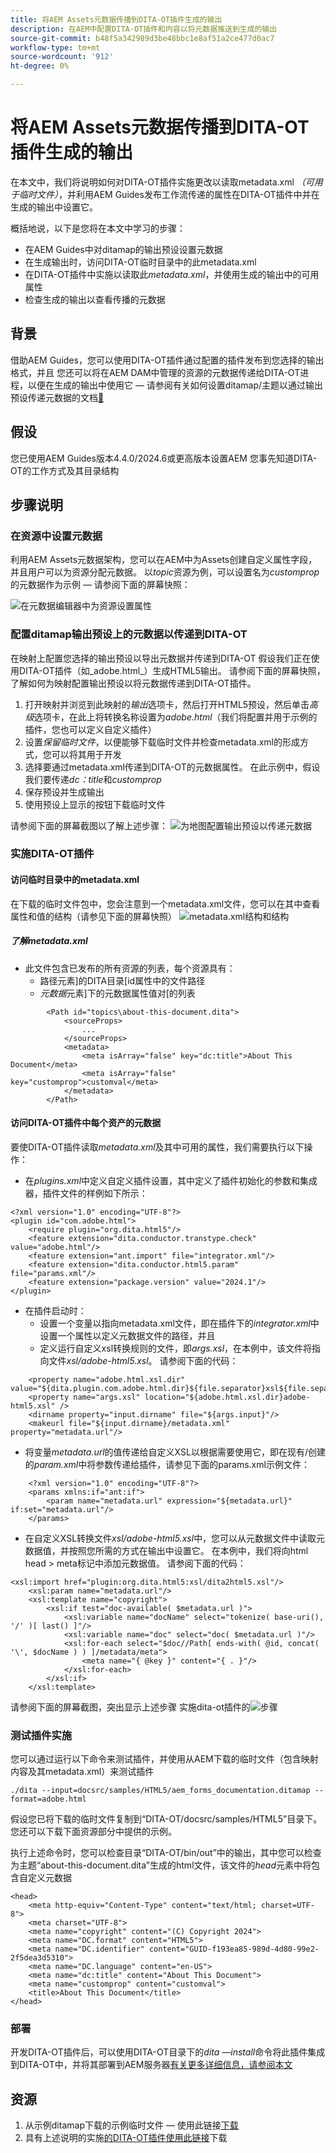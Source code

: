```yaml
---
title: 将AEM Assets元数据传播到DITA-OT插件生成的输出
description: 在AEM中配置DITA-OT插件和内容以将元数据推送到生成的输出
source-git-commit: b48f5a342989d3be48bbc1e8af51a2ce477d0ac7
workflow-type: tm+mt
source-wordcount: '912'
ht-degree: 0%

---
```



# 将AEM Assets元数据传播到DITA-OT插件生成的输出

在本文中，我们将说明如何对DITA-OT插件实施更改以读取metadata.xml _（可用于临时文件）_，并利用AEM Guides发布工作流传递的属性在DITA-OT插件中并在生成的输出中设置它。

概括地说，以下是您将在本文中学习的步骤：
- 在AEM Guides中对ditamap的输出预设设置元数据
- 在生成输出时，访问DITA-OT临时目录中的此metadata.xml
- 在DITA-OT插件中实施以读取此&#x200B;_metadata.xml_，并使用生成的输出中的可用属性
- 检查生成的输出以查看传播的元数据

## 背景

借助AEM Guides，您可以使用DITA-OT插件通过配置的插件发布到您选择的输出格式，并且
您还可以将在AEM DAM中管理的资源的元数据传递给DITA-OT进程，以便在生成的输出中使用它 — 请参阅有关如何设置ditamap/主题以通过输出预设传递元数据的文档[&#128279;](https://experienceleague.adobe.com/zh-hans/docs/experience-manager-guides/using/user-guide/output-gen/pass-metadata-dita-ot)


## 假设

您已使用AEM Guides版本4.4.0/2024.6或更高版本设置AEM
您事先知道DITA-OT的工作方式及其目录结构


## 步骤说明

### 在资源中设置元数据

利用AEM Assets元数据架构，您可以在AEM中为Assets创建自定义属性字段，并且用户可以为资源分配元数据。 以&#x200B;_topic_&#x200B;资源为例，可以设置名为&#x200B;_customprop_&#x200B;的元数据作为示例 — 请参阅下面的屏幕快照：

![在元数据编辑器中为资源设置属性](../../assets/publishing/assets-metadata-properties-ui-customprop.png)


### 配置ditamap输出预设上的元数据以传递到DITA-OT

在映射上配置您选择的输出预设以导出元数据并传递到DITA-OT
假设我们正在使用DITA-OT插件（如_adobe.html_）生成HTML5输出。
请参阅下面的屏幕快照，了解如何为映射配置输出预设以将元数据传递到DITA-OT插件。
1. 打开映射并浏览到此映射的&#x200B;_输出_&#x200B;选项卡，然后打开HTML5预设，然后单击&#x200B;_高级_&#x200B;选项卡，在此上将转换名称设置为&#x200B;_adobe.html_（我们将配置并用于示例的插件，您也可以定义自定义插件）
2. 设置&#x200B;_保留临时文件_，以便能够下载临时文件并检查metadata.xml的形成方式，您可以将其用于开发
3. 选择要通过metadata.xml传递到DITA-OT的元数据属性。 在此示例中，假设我们要传递&#x200B;_dc：title_&#x200B;和&#x200B;_customprop_
4. 保存预设并生成输出
5. 使用预设上显示的按钮下载临时文件

请参阅下面的屏幕截图以了解上述步骤：
![为地图配置输出预设以传递元数据](../../assets/publishing/map-outputpreset-html5-customprop.png)


### 实施DITA-OT插件

#### 访问临时目录中的metadata.xml

在下载的临时文件包中，您会注意到一个metadata.xml文件，您可以在其中查看属性和值的结构（请参见下面的屏幕快照）
![metadata.xml结构和结构](../../assets/publishing/publish-tempfiles-metadata-structure.png)

##### 了解metadata.xml

- 此文件包含已发布的所有资源的列表，每个资源具有：
   - 路径元素&rbrack;的DITA目录&lbrack;id属性中的文件路径
   - _元数据_&#x200B;元素&rbrack;下的元数据属性值对&lbrack;的列表

```
        <Path id="topics\about-this-document.dita">
            <sourceProps>
                ...
            </sourceProps>
            <metadata>
                <meta isArray="false" key="dc:title">About This Document</meta>
                <meta isArray="false" key="customprop">customval</meta>
            </metadata>
        </Path>
```

#### 访问DITA-OT插件中每个资产的元数据

要使DITA-OT插件读取&#x200B;_metadata.xml_&#x200B;及其中可用的属性，我们需要执行以下操作：
- 在&#x200B;_plugins.xml_&#x200B;中定义自定义插件设置，其中定义了插件初始化的参数和集成器，插件文件的样例如下所示：

```
<?xml version="1.0" encoding="UTF-8"?>
<plugin id="com.adobe.html">
    <require plugin="org.dita.html5"/>
    <feature extension="dita.conductor.transtype.check" value="adobe.html"/>
    <feature extension="ant.import" file="integrator.xml"/>
    <feature extension="dita.conductor.html5.param" file="params.xml"/>
    <feature extension="package.version" value="2024.1"/>
</plugin>
```

- 在插件启动时：
   - 设置一个变量以指向metadata.xml文件，即在插件下的&#x200B;_integrator.xml_&#x200B;中设置一个属性以定义元数据文件的路径，并且
   - 定义运行自定义xsl转换规则的文件，即&#x200B;_args.xsl_，在本例中，该文件将指向文件&#x200B;_xsl/adobe-html5.xsl_。
请参阅下面的代码：

```
    <property name="adobe.html.xsl.dir" value="${dita.plugin.com.adobe.html.dir}${file.separator}xsl${file.separator}"/>
    <property name="args.xsl" location="${adobe.html.xsl.dir}adobe-html5.xsl" />
    <dirname property="input.dirname" file="${args.input}"/>
    <makeurl file="${input.dirname}/metadata.xml" property="metadata.url"/>
```

- 将变量&#x200B;_metadata.url_&#x200B;的值传递给自定义XSL以根据需要使用它，即在现有/创建的&#x200B;_param.xml_&#x200B;中将参数传递给插件，请参见下面的params.xml示例文件：

```
    <?xml version="1.0" encoding="UTF-8"?>
    <params xmlns:if="ant:if">
        <param name="metadata.url" expression="${metadata.url}" if:set="metadata.url"/>
    </params>
```

- 在自定义XSL转换文件&#x200B;_xsl/adobe-html5.xsl_&#x200B;中，您可以从元数据文件中读取元数据值，并按照您所需的方式在输出中设置它。 在本例中，我们将向html head > meta标记中添加元数据值。 请参阅下面的代码：

```
<xsl:import href="plugin:org.dita.html5:xsl/dita2html5.xsl"/>
    <xsl:param name="metadata.url"/>
    <xsl:template name="copyright">
        <xsl:if test="doc-available( $metadata.url )">
            <xsl:variable name="docName" select="tokenize( base-uri(), '/' )[ last() ]"/>
            <xsl:variable name="doc" select="doc( $metadata.url )"/>
            <xsl:for-each select="$doc//Path[ ends-with( @id, concat( '\', $docName ) ) ]/metadata/meta">
                <meta name="{ @key }" content="{ . }"/>
            </xsl:for-each>
        </xsl:if>
    </xsl:template>
```

请参阅下面的屏幕截图，突出显示上述步骤
实施dita-ot插件的![步骤](../../assets/publishing/publishing-metadata-dita-ot-plugin-implementation.png)


### 测试插件实施

您可以通过运行以下命令来测试插件，并使用从AEM下载的临时文件（包含映射内容及其metadata.xml）来测试插件

```
./dita --input=docsrc/samples/HTML5/aem_forms_documentation.ditamap --format=adobe.html
```

假设您已将下载的临时文件复制到“DITA-OT/docsrc/samples/HTML5”目录下。
您还可以下载下面资源部分中提供的示例。

执行上述命令时，您可以检查目录“DITA-OT/bin/out”中的输出，其中您可以检查为主题“about-this-document.dita”生成的html文件，该文件的&#x200B;_head_&#x200B;元素中将包含自定义元数据

```
<head>
    <meta http-equiv="Content-Type" content="text/html; charset=UTF-8">
    <meta charset="UTF-8">
    <meta name="copyright" content="(C) Copyright 2024">
    <meta name="DC.format" content="HTML5">
    <meta name="DC.identifier" content="GUID-f193ea85-989d-4d80-99e2-2f5dea3d5310">
    <meta name="DC.language" content="en-US">
    <meta name="dc:title" content="About This Document">
    <meta name="customprop" content="customval">
    <title>About This Document</title>
</head>
```

### 部署

开发DITA-OT插件后，可以使用DITA-OT目录下的&#x200B;_dita —install_&#x200B;命令将此插件集成到DITA-OT中，并将其部署到AEM服务器[有关更多详细信息，请参阅本文](https://experienceleaguecommunities.adobe.com/t5/experience-manager-guides/steps-to-setup-a-custom-dita-ot/td-p/407659)


## 资源

1. 从示例ditamap下载的示例临时文件 — 使用此链接[下载](../../assets/publishing/sample-temp-html5-adobe.html-content.zip)
2. 具有上述说明的实施[的DITA-OT插件使用此链接](../../assets/publishing/sample-custom-plugin-com.adobe.html.zip)下载